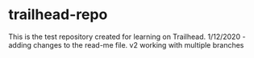 # trailhead-repo
This is the test repository created for learning on Trailhead.
1/12/2020 - adding changes to the read-me file.
v2 working with multiple branches
